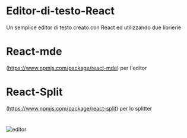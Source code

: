 # Editor-di-testo-React
Un semplice editor di testo creato con React ed utilizzando due librierie
  # 
  # React-mde 
  (https://www.npmjs.com/package/react-mde) per l'editor
  # React-Split
  (https://www.npmjs.com/package/react-split) per lo splitter
  # 
  # 
![editor](https://github.com/fonzo23/Editor-di-testo-React/assets/125858912/6b1c5adb-70a9-44c6-812b-93a2d3f40956)
  # 
  # 
